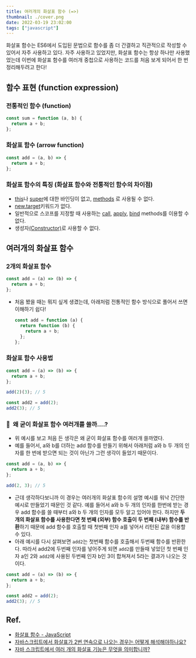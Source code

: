 ```yaml
---
title: 여러개의 화살표 함수 (=>)
thumbnail: ./cover.png
date: 2022-03-19 23:02:00
tags: ["javascript"]
---
```


화살표 함수는 ES6에서 도입된 문법으로 함수를 좀 더 간결하고 직관적으로 작성할 수 있어서 자주 사용하고 있다. 자주 사용하고 있었지만, 화살표 함수는 항상 하나만 사용했었는데 이번에 화살표 함수를 여러개 중첩으로 사용하는 코드를 처음 보게 되어서 한 번 정리해두려고 한다!

## 함수 표현 (function expression)

### 전통적인 함수 (function)

```jsx
const sum = function (a, b) {
  return a + b;
};
```

### 화살표 함수 (arrow function)

```jsx
const add = (a, b) => {
  return a + b;
};
```

### 화살표 함수의 특징 (화살표 함수와 전통적인 함수의 차이점)

- [this](https://developer.mozilla.org/ko/docs/Web/JavaScript/Reference/Operators/this)나 [super](https://developer.mozilla.org/ko/docs/Web/JavaScript/Reference/Operators/super)에 대한 바인딩이 없고, [methods](https://developer.mozilla.org/ko/docs/Glossary/Method) 로 사용될 수 없다.
- [new.target](https://developer.mozilla.org/ko/docs/Web/JavaScript/Reference/Operators/new.target)키워드가 없다.
- 일반적으로 스코프를 지정할 때 사용하는 [call](https://developer.mozilla.org/ko/docs/Web/JavaScript/Reference/Global_Objects/Function/call), [apply](https://developer.mozilla.org/ko/docs/Web/JavaScript/Reference/Global_Objects/Function/apply), [bind](https://developer.mozilla.org/ko/docs/Web/JavaScript/Reference/Global_Objects/Function/bind) methods를 이용할 수 없다.
- 생성자[(Constructor)](https://developer.mozilla.org/ko/docs/Web/JavaScript/Reference/Classes/constructor)로 사용할 수 없다.

## 여러개의 화살표 함수

### 2개의 화살표 함수

```jsx
const add = (a) => (b) => {
  return a + b;
};
```

- 처음 봤을 때는 뭐지 싶게 생겼는데, 아래처럼 전통적인 함수 방식으로 풀어서 쓰면 이해하기 쉽다!
  ```jsx
  const add = function (a) {
    return function (b) {
      return a + b;
    };
  };
  ```

### 화살표 함수 사용법

```jsx
const add = (a) => (b) => {
  return a + b;
};

add(2)(3); // 5

const add2 = add(2);
add2(3); // 5
```

### 🤔  왜 굳이 화살표 함수 여러개를 쓸까....?

- 위 예시를 보고 처음 든 생각은 왜 굳이 화살표 함수를 여러개 쓸까였다.
- 예를 들어서, a와 b를 더하는 add 함수를 만들기 위해서 아래처럼 a와 b 두 개의 인자를 한 번에 받으면 되는 것이 아닌가 그런 생각이 들었기 때문이다.

```jsx
const add = (a, b) => {
  return a + b;
};

add(2, 3); // 5
```

- 근데 생각하다보니까 이 경우는 여러개의 화살표 함수의 설명 예시를 워낙 간단한 예시로 만들었기 때문인 것 같다. 예를 들어서 a와 b 두 개의 인자를 한번에 받는 경우 add 함수를 쓸 때부터 a와 b 두 개의 인자를 모두 알고 있어야 한다. 하지만 **두 개의 화살표 함수를 사용한다면 첫 번째 (외부) 함수 호출이 두 번째 (내부) 함수를 반환**하기 때문에 add 함수를 호출할 때 첫번째 인자 a를 넣어서 리턴된 값을 이용할 수 있다.
- 아래 예시를 다시 살펴보면 `add2`는 첫번째 함수를 호출해서 두번째 함수를 반환한다. 따라서 add2에 두번째 인자를 넣어주게 되면 `add2`를 만들때 넣었던 첫 번째 인자 a인 2와 `add2`에 사용된 두번째 인자 b인 3이 합쳐져서 5라는 결과가 나오는 것이다.

```jsx
const add = (a) => (b) => {
  return a + b;
};

const add2 = add(2);
add2(3); // 5
```

## Ref.

- [화살표 함수 - JavaScript](https://developer.mozilla.org/ko/docs/Web/JavaScript/Reference/Functions/Arrow_functions)
- [자바스크립트에서 화살표가 2번 연속으로 나오는 경우는 어떻게 해석해야하나요?](https://hashcode.co.kr/questions/7544/%EC%9E%90%EB%B0%94%EC%8A%A4%ED%81%AC%EB%A6%BD%ED%8A%B8%EC%97%90%EC%84%9C-%ED%99%94%EC%82%B4%ED%91%9C%EA%B0%80-2%EB%B2%88-%EC%97%B0%EC%86%8D%EC%9C%BC%EB%A1%9C-%EB%82%98%EC%98%A4%EB%8A%94-%EA%B2%BD%EC%9A%B0%EB%8A%94-%EC%96%B4%EB%96%BB%EA%B2%8C-%ED%95%B4%EC%84%9D%ED%95%B4%EC%95%BC%ED%95%98%EB%82%98%EC%9A%94)
- [자바 스크립트에서 여러 개의 화살표 기능은 무엇을 의미합니까?](http://daplus.net/javascript-%EC%9E%90%EB%B0%94-%EC%8A%A4%ED%81%AC%EB%A6%BD%ED%8A%B8%EC%97%90%EC%84%9C-%EC%97%AC%EB%9F%AC-%EA%B0%9C%EC%9D%98-%ED%99%94%EC%82%B4%ED%91%9C-%EA%B8%B0%EB%8A%A5%EC%9D%80-%EB%AC%B4%EC%97%87/)
